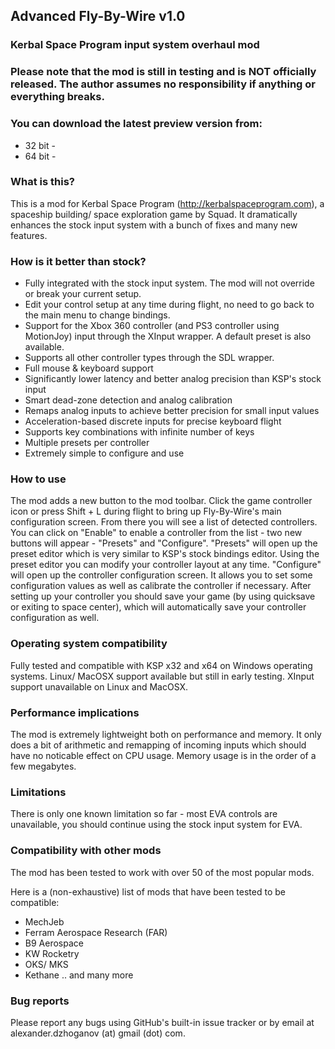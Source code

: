 ## Advanced Fly-By-Wire v1.0
### Kerbal Space Program input system overhaul mod

### Please note that the mod is still in testing and is NOT officially released. The author assumes no responsibility if anything or everything breaks.
### You can download the latest preview version from:
- 32 bit - <url>
- 64 bit - <url>

### What is this?
This is a mod for Kerbal Space Program (http://kerbalspaceprogram.com), a spaceship building/ space exploration game by Squad.
It dramatically enhances the stock input system with a bunch of fixes and many new features.

### How is it better than stock?

- Fully integrated with the stock input system. The mod will not override or break your current setup.
- Edit your control setup at any time during flight, no need to go back to the main menu to change bindings.
- Support for the Xbox 360 controller (and PS3 controller using MotionJoy) input through the XInput wrapper. A default preset is also available.
- Supports all other controller types through the SDL wrapper.
- Full mouse & keyboard support
- Significantly lower latency and better analog precision than KSP's stock input
- Smart dead-zone detection and analog calibration 
- Remaps analog inputs to achieve better precision for small input values
- Acceleration-based discrete inputs for precise keyboard flight
- Supports key combinations with infinite number of keys
- Multiple presets per controller
- Extremely simple to configure and use

### How to use
The mod adds a new button to the mod toolbar. Click the game controller icon or press Shift + L during flight to bring up Fly-By-Wire's main configuration screen.
From there you will see a list of detected controllers. You can click on "Enable" to enable a controller from the list - two new buttons will appear - "Presets" and "Configure".
"Presets" will open up the preset editor which is very similar to KSP's stock bindings editor. Using the preset editor you can modify your controller layout at any time.
"Configure" will open up the controller configuration screen. It allows you to set some configuration values as well as calibrate the controller if necessary.
After setting up your controller you should save your game (by using quicksave or exiting to space center), which will automatically save your controller configuration as well.

### Operating system compatibility
Fully tested and compatible with KSP x32 and x64 on Windows operating systems.
Linux/ MacOSX support available but still in early testing.
XInput support unavailable on Linux and MacOSX.

### Performance implications
The mod is extremely lightweight both on performance and memory. It only does a bit of arithmetic and remapping of incoming inputs which should have
no noticable effect on CPU usage. Memory usage is in the order of a few megabytes.

### Limitations
There is only one known limitation so far - most EVA controls are unavailable, you should continue using the stock input system for EVA.

### Compatibility with other mods
The mod has been tested to work with over 50 of the most popular mods.

Here is a (non-exhaustive) list of mods that have been tested to be compatible:
- MechJeb
- Ferram  Aerospace Research (FAR)
- B9 Aerospace
- KW Rocketry
- OKS/ MKS
- Kethane
.. 
and many more

### Bug reports
Please report any bugs using GitHub's built-in issue tracker or by email at alexander.dzhoganov (at) gmail (dot) com.